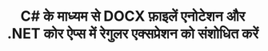 ---
############################# Static ############################
layout: "autogen"
draft: false
path: "hi/redaction/net/annotation/docx"
otherformats: CSV DOC DOCM DOT DOTM DOTX PDF POT POTM PPS PPSM PPSX PPT PPTM PPTX RTF XLS XLSM XLSX XLT XLTM XLTX  

############################# Head ############################
head_title: ".NET कोर के माध्यम से रेगुलर एक्सप्रेशन का उपयोग करके DOCX दस्तावेज़ों में एनोटेशन को संशोधित करें"
head_description: "विभिन्न प्रारूपों के दस्तावेज़ों से नियमित अभिव्यक्ति का उपयोग करके एनोटेशन में संवेदनशील जानकारी को संपादित करें"

############################# Header ############################
title: "C# के माध्यम से DOCX फ़ाइलें एनोटेशन और .NET कोर ऐप्स में रेगुलर एक्सप्रेशन को संशोधित करें"
description: "Office और OpenOffice दस्तावेज़ों, स्प्रैडशीट्स और प्रस्तुतियों के साथ-साथ Windows, Linux और macOS पर DOCX से संवेदनशील जानकारी ढूंढें और हटाएं"

################### SubMenu/Download Button #####################
submenu:
    enable: true

############################# About ############################
about:
    enable: true
    title: ".NET एपीआई के लिए दस्तावेज़ एनोटेशन रिडक्शन"
    content: |
        मेटाडेटा को बदलने और एनोटेशन को हटाने की क्षमता सहित, PDF, Word, Excel, PowerPoint दस्तावेजों और छवियों से संवेदनशील और वर्गीकृत जानकारी के स्वच्छता के लिए एक एकल प्रारूप-स्वतंत्र इंटरफ़ेस। GroupDocs.Redaction for .NET टूल से आप वर्गीकृत जानकारी को संशोधित कर सकते हैं और संशोधित दस्तावेज़ को PDF में सहेज सकते हैं, सभी पृष्ठों को रेखापुंज छवियों में बदल सकते हैं या आगे के संपादन के लिए दस्तावेज़ को उसके मूल प्रारूप में रख सकते हैं।

############################# Steps ############################
steps:
    enable: true
    title_left: "C# के माध्यम से रेगुलर एक्सप्रेशन का उपयोग करके DOCX से एनोटेशन को संशोधित करें"
    content_left: |
        [GroupDocs.Redaction](hi//redaction/net/) .NET डेवलपर्स को कुछ आसान चरणों के साथ DOCX फ़ाइल को संशोधित करने के लिए नियमित अभिव्यक्तियों की पूरी ताकत का उपयोग करने की अनुमति देता है।

        *   [Redactor](https://apireference.groupdocs.com/redaction/net/groupdocs.redaction/redactor) क्लास का एक उदाहरण बनाएं और DOCX फ़ाइल लोड करें
        *   टिप्पणियों को ढूंढने और बदलने के लिए [AnnotationRedaction](https://apireference.groupdocs.com/redaction/net/groupdocs.redaction.redactions/annotationredaction) क्लास का एक उदाहरण बनाएं
        *   AnnotationRedaction के ऑब्जेक्ट के साथ [Redactor.Apply](https://apireference.groupdocs.com/redaction/net/groupdocs.redaction/redactor/methods/apply/index) विधि को कॉल करें
        
    title_right: "GroupDocs रिडक्शन एपीआई का उपयोग कैसे करें"
    content_right: |
        कमांड लाइन से पैकेज को ```nuget install GroupDocs.Redaction``` या विजुअल स्टूडियो के पैकेज मैनेजर कंसोल के माध्यम से ```इंस्टॉल-पैकेज GroupDocs.Redaction``` के साथ इंस्टॉल करें। 
        वैकल्पिक रूप से, [डाउनलोड](https://downloads.groupdocs.com/redaction/net) से ZIP फ़ाइल में ऑफ़लाइन एमएसआई इंस्टॉलर या डीएलएल प्राप्त करें, और इसे अपने प्रोजेक्ट में मैन्युअल रूप से संदर्भित करें।  
        
    code: |
        ```cs
        using (Redactor redactor = new Redactor(@"sample.docx"))
        {
        	redactor.Apply(new AnnotationRedaction("(?im:john)", "[redacted]"));
        	redactor.Save();
        }
        ```

############################# Demos ############################
demos:
    enable: true
############################# About Formats ############################
about_formats:
    enable: true
############################# More Formats ############################
more_formats:
    enable: true

############################# Back to top ###############################
back_to_top:
    enable: true
---